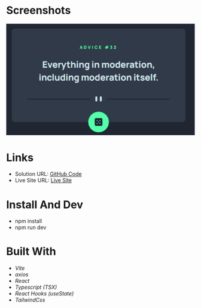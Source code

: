 # Screenshots

  <img src="./src/assets/Readme-Image.PNG" alt="First Image">

# Links

- Solution URL: [GitHub Code](https://github.com/TTsintsadze/AdviceGenerator-React-main/tree/main)
- Live Site URL: [Live Site](https://advice-generator-react-main-six.vercel.app/)

# Install And Dev

- npm install
- npm run dev

# Built With

- _Vite_
- _axios_
- _React_
- _Typescript (TSX)_
- _React Hooks (useState)_
- _TailwindCss_

